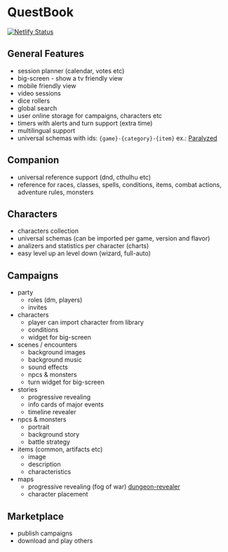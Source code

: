 # QuestBook

[![Netlify Status](https://api.netlify.com/api/v1/badges/ed2e414d-e324-49b6-9dca-669f165b6689/deploy-status)](https://app.netlify.com/sites/questbook/deploys)

## General Features
- session planner (calendar, votes etc)
- big-screen - show a tv friendly view
- mobile friendly view
- video sessions
- dice rollers
- global search
- user online storage for campaigns, characters etc
- timers with alerts and turn support (extra time)
- multilingual support
- universal schemas with ids: `{game}-{category}-{item}` ex.: [Paralyzed](docs/dnd5/conditions/paralyzed.yml)

## Companion
- universal reference support (dnd, cthulhu etc)
- reference for races, classes, spells, conditions, items, combat actions, adventure rules, monsters

## Characters
- characters collection
- universal schemas (can be imported per game, version and flavor)
- analizers and statistics per character (charts)
- easy level up an level down (wizard, full-auto)

## Campaigns
- party
  - roles (dm, players)
  - invites
- characters
  - player can import character from library
  - conditions
  - widget for big-screen
- scenes / encounters
  - background images
  - background music
  - sound effects
  - npcs & monsters
  - turn widget for big-screen
- stories
  - progressive revealing
  - info cards of major events
  - timeline revealer
- npcs & monsters
  - portrait
  - background story
  - battle strategy
- items (common, artifacts etc)
  - image
  - description
  - characteristics
- maps
  - progressive revealing (fog of war) [dungeon-revealer](https://github.com/apclary/dungeon-revealer)
  - character placement

## Marketplace
- publish campaigns
- download and play others
